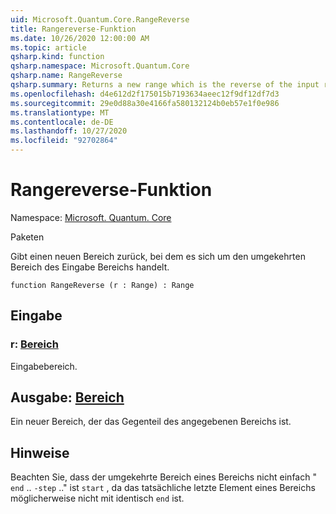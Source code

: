 ```yaml
---
uid: Microsoft.Quantum.Core.RangeReverse
title: Rangereverse-Funktion
ms.date: 10/26/2020 12:00:00 AM
ms.topic: article
qsharp.kind: function
qsharp.namespace: Microsoft.Quantum.Core
qsharp.name: RangeReverse
qsharp.summary: Returns a new range which is the reverse of the input range.
ms.openlocfilehash: d4e612d2f175015b7193634aeec12f9df12df7d3
ms.sourcegitcommit: 29e0d88a30e4166fa580132124b0eb57e1f0e986
ms.translationtype: MT
ms.contentlocale: de-DE
ms.lasthandoff: 10/27/2020
ms.locfileid: "92702864"
---
```

# <a name="rangereverse-function"></a>Rangereverse-Funktion

Namespace: [Microsoft. Quantum. Core](xref:Microsoft.Quantum.Core)

Paketen [](https://nuget.org/packages/)


Gibt einen neuen Bereich zurück, bei dem es sich um den umgekehrten Bereich des Eingabe Bereichs handelt.

```qsharp
function RangeReverse (r : Range) : Range
```


## <a name="input"></a>Eingabe

### <a name="r--range"></a>r: [Bereich](xref:microsoft.quantum.lang-ref.range)

Eingabebereich.



## <a name="output--range"></a>Ausgabe: [Bereich](xref:microsoft.quantum.lang-ref.range)

Ein neuer Bereich, der das Gegenteil des angegebenen Bereichs ist.

## <a name="remarks"></a>Hinweise

Beachten Sie, dass der umgekehrte Bereich eines Bereichs nicht einfach " `end` .. `-step` .." ist `start` , da das tatsächliche letzte Element eines Bereichs möglicherweise nicht mit identisch `end` ist.
